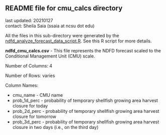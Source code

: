 ## README file for cmu_calcs directory ##

last updated: 20210127<br/>
contact: Sheila Saia (ssaia at ncsu dot edu)

All the files in this sub-directory were generated by the [ndfd_analyze_forecast_data_script.R](/analysis/ndfd_analyze_forecast_data_script.R). See this R script for more details.

**ndfd_cmu_calcs.csv** - This file represents the NDFD forecast scaled to the Conditional Management Unit (CMU) scale.

Number of Columns: 4

Number of Rows: varies

Column Names:

* cmu_name - CMU name
* prob_1d_perc - probability of temporary shellfish growing area harvest closure for today
* prob_2d_perc - probability of temporary shellfish growing area harvest closure for tomorrow
* prob_3d_perc - probability of temporary shellfish growing area harvest closure in two days (i.e., on the third day)
